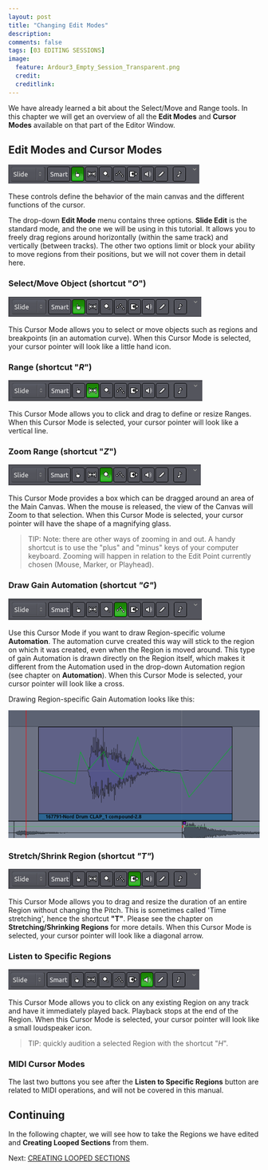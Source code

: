 ```yaml
---
layout: post
title: "Changing Edit Modes"
description:
comments: false 
tags: [03 EDITING SESSIONS]
image:
  feature: Ardour3_Empty_Session_Transparent.png
  credit:  
  creditlink:  
---
```


We have already learned a bit about the Select/Move and Range tools. In
this chapter we will get an overview of all the **Edit Modes** and
**Cursor Modes** available on that part of the Editor Window.

## Edit Modes and Cursor Modes

![Ardour Edit Modes](../images/Ardour3_Edit_Modes_Cursor_Modes.png)

These controls define the behavior of the main canvas and the different
functions of the cursor.

The drop-down **Edit Mode** menu contains three options. **Slide Edit**
is the standard mode, and the one we will be using in this tutorial. It
allows you to freely drag regions around horizontally (within the same
track) and vertically (between tracks). The other two options limit or
block your ability to move regions from their positions, but we will not
cover them in detail here.

### Select/Move Object (shortcut "*O*")

![O](../images/Ardour3_EditModes_O.png)

This Cursor Mode allows you to select or move objects such as regions
and breakpoints (in an automation curve). When this Cursor Mode is
selected, your cursor pointer will look like a little hand icon.

### Range (shortcut "*R*")

![R](../images/Ardour3_EditModes_R.png)

This Cursor Mode allows you to click and drag to define or resize
Ranges.  When this Cursor Mode is selected, your cursor pointer will
look like a vertical line.

### Zoom Range (shortcut "*Z*")

![Z](../images/Ardour3_EditModes_Z.png)

This Cursor Mode provides a box which can be dragged around an area of
the Main Canvas. When the mouse is released, the view of the Canvas will
Zoom to that selection. When this Cursor Mode is selected, your cursor
pointer will have the shape of a magnifying glass.

> TIP: Note: there are other ways of zooming in and out. A handy shortcut is
to use the "plus" and "minus" keys of your computer keyboard. Zooming
will happen in relation to the Edit Point currently chosen (Mouse,
Marker, or Playhead).

### **Draw Gain Automation** (shortcut *"G"*)

![G](../images/Ardour3_EditModes_G.png)

Use this Cursor Mode if you want to draw Region-specific volume
**Automation**. The automation curve created this way will stick to the
region on which it was created, even when the Region is moved around.
This type of gain Automation is drawn directly on the Region itself,
which makes it different from the Automation used in the drop-down
Automation region (see chapter on **Automation**). When this Cursor Mode
is selected, your cursor pointer will look like a cross.

Drawing Region-specific Gain Automation looks like this:

![G2](../images/Ardour3_EditModes_G_2.png)

### **Stretch/Shrink Region** (shortcut *"T"*)

![T](../images/Ardour3_EditModes_T.png)

This Cursor Mode allows you to drag and resize the duration of an entire
Region without changing the Pitch. This is sometimes called 'Time
stretching', hence the shortcut **"T"**. Please see the chapter on
**Stretching/Shrinking Regions** for more details. When this Cursor Mode
is selected, your cursor pointer will look like a diagonal arrow.

### **Listen to Specific Regions**

![Audition](../images/Ardour3_EditModes_Audition.png)

This Cursor Mode allows you to click on any existing Region on any track
and have it immediately played back. Playback stops at the end of the
Region. When this Cursor Mode is selected, your cursor pointer will look
like a small loudspeaker icon.

> TIP: quickly audition a selected Region with the shortcut "*H*".

### MIDI Cursor Modes

The last two buttons you see after the **Listen to Specific Regions**
button are related to MIDI operations, and will not be covered in this
manual.

## Continuing

In the following chapter, we will see how to take the Regions we have
edited and **Creating Looped Sections** from them.

Next: [CREATING LOOPED SECTIONS](../creating-looped-sections)
